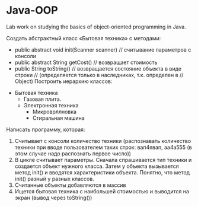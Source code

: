 # Java-OOP
Lab work on studying the basics of object-oriented programming in Java.

Создать абстрактный класс «Бытовая техника» с методами: 
* public abstract void init(Scanner scanner) 	// считывание параметров с консоли
* public abstract String getCost()	// возвращает  стоимость
* public String toString() 		// возвращается состояние объекта в виде строки // (определяется только в наследниках, т.к. определен в 				// Object) 
Построить иерархию классов: 

- Бытовая техника
    - Газовая плита.
    - Электронная техника
        - Микроврллновка
        - Стиральная машина

Написать программу, которая: 
1. Считывает с консоли количество техники (распознавать количество техники при вводе пользователем таких строк: вап4явап, аа4а555 (в этом случае надо распознать первое число)) 
2. В цикле считывает параметры. Сначала спрашивается тип техники и создается объект нужного класса. Затем у объекта вызывается метод init() и вводятся характеристики объекта. Понятно, что метод init() разный у разных классов. 
3. Считанные объекты добавляются в массив 
4. Ищется бытовая техника с наибольшей стоимостью и выводится на экран (вывод через toString())

